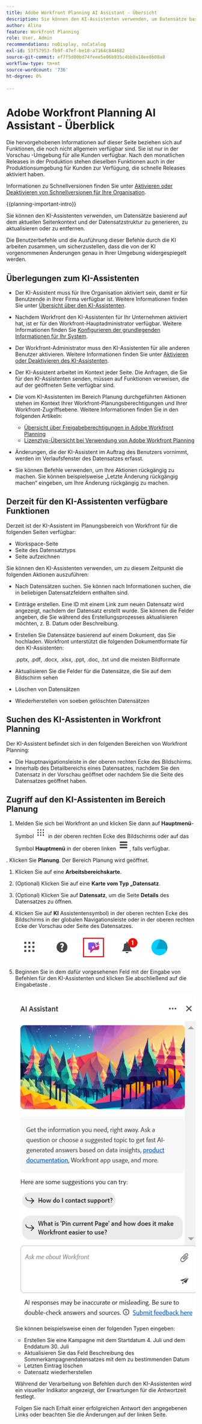 ```yaml
---
title: Adobe Workfront Planning AI Assistant - Übersicht
description: Sie können den KI-Assistenten verwenden, um Datensätze basierend auf dem aktuellen Seitenkontext und der Datensatzstruktur zu generieren, zu aktualisieren oder zu entfernen. Die Benutzerbefehle und die Ausführung dieser Befehle durch die KI arbeiten zusammen, um sicherzustellen, dass die von der KI vorgenommenen Änderungen genau in Ihrer Umgebung widergespiegelt werden.
author: Alina
feature: Workfront Planning
role: User, Admin
recommendations: noDisplay, noCatalog
exl-id: 53f57953-fb9f-47ef-be18-a7164c844682
source-git-commit: ef7f5d00bd74feee5e06b935c4bb8a18ee8b08a8
workflow-type: tm+mt
source-wordcount: '736'
ht-degree: 0%

---
```



# Adobe Workfront Planning AI Assistant - Überblick

<span class="preview">Die hervorgehobenen Informationen auf dieser Seite beziehen sich auf Funktionen, die noch nicht allgemein verfügbar sind. Sie ist nur in der Vorschau -Umgebung für alle Kunden verfügbar. Nach den monatlichen Releases in der Produktion stehen dieselben Funktionen auch in der Produktionsumgebung für Kunden zur Verfügung, die schnelle Releases aktiviert haben. </span>

<span class="preview">Informationen zu Schnellversionen finden Sie unter [Aktivieren oder Deaktivieren von Schnellversionen für Ihre Organisation](/help/quicksilver/administration-and-setup/set-up-workfront/configure-system-defaults/enable-fast-release-process.md). </span>


{{planning-important-intro}}

Sie können den KI-Assistenten verwenden, um Datensätze basierend auf dem aktuellen Seitenkontext und der Datensatzstruktur zu generieren, zu aktualisieren oder zu entfernen.

Die Benutzerbefehle und die Ausführung dieser Befehle durch die KI arbeiten zusammen, um sicherzustellen, dass die von der KI vorgenommenen Änderungen genau in Ihrer Umgebung widergespiegelt werden.

## Überlegungen zum KI-Assistenten

* Der KI-Assistent muss für Ihre Organisation aktiviert sein, damit er für Benutzende in Ihrer Firma verfügbar ist. Weitere Informationen finden Sie unter [Übersicht über den KI-Assistenten](/help/quicksilver/workfront-basics/ai-assistant/ai-assistant-overview.md).
* Nachdem Workfront den KI-Assistenten für Ihr Unternehmen aktiviert hat, ist er für den Workfront-Hauptadministrator verfügbar. Weitere Informationen finden Sie [Konfigurieren der grundlegenden Informationen für Ihr System](/help/quicksilver/administration-and-setup/get-started-wf-administration/configure-basic-info.md).

* Der Workfront-Administrator muss den KI-Assistenten für alle anderen Benutzer aktivieren. Weitere Informationen finden Sie unter [Aktivieren oder Deaktivieren des KI-Assistenten](/help/quicksilver/workfront-basics/ai-assistant/enable-or-disable-assistant.md).

* Der KI-Assistent arbeitet im Kontext jeder Seite. Die Anfragen, die Sie für den KI-Assistenten senden, müssen auf Funktionen verweisen, die auf der geöffneten Seite verfügbar sind.

* Die vom KI-Assistenten im Bereich Planung durchgeführten Aktionen stehen im Kontext Ihrer Workfront-Planungsberechtigungen und Ihrer Workfront-Zugriffsebene. Weitere Informationen finden Sie in den folgenden Artikeln:

   * [Übersicht über Freigabeberechtigungen in Adobe Workfront Planning](/help/quicksilver/planning/access/sharing-permissions-overview.md)
   * [Lizenztyp-Übersicht bei Verwendung von Adobe Workfront Planning](/help/quicksilver/planning/access/license-type-overview.md)

* Änderungen, die der KI-Assistent im Auftrag des Benutzers vornimmt, werden im Verlaufsfenster des Datensatzes erfasst.

* Sie können Befehle verwenden, um Ihre Aktionen rückgängig zu machen. Sie können beispielsweise „Letzte Änderung rückgängig machen“ eingeben, um Ihre Änderung rückgängig zu machen.

## Derzeit für den KI-Assistenten verfügbare Funktionen

Derzeit ist der KI-Assistent im Planungsbereich von Workfront für die folgenden Seiten verfügbar:

* Workspace-Seite
* Seite des Datensatztyps
* Seite aufzeichnen

Sie können den KI-Assistenten verwenden, um zu diesem Zeitpunkt die folgenden Aktionen auszuführen:

* Nach Datensätzen suchen. Sie können nach Informationen suchen, die in beliebigen Datensatzfeldern enthalten sind.
* Einträge erstellen. Eine ID mit einem Link zum neuen Datensatz wird angezeigt, nachdem der Datensatz erstellt wurde. Sie können die Felder angeben, die Sie während des Erstellungsprozesses aktualisieren möchten, z. B. Datum oder Beschreibung.
* Erstellen Sie Datensätze basierend auf einem Dokument, das Sie hochladen. Workfront unterstützt die folgenden Dokumentformate für den KI-Assistenten:

  .pptx, .pdf, .docx, .xlsx, .ppt, .doc, .txt und die meisten Bildformate
* Aktualisieren Sie die Felder für die Datensätze, die Sie auf dem Bildschirm sehen
* Löschen von Datensätzen
* Wiederherstellen von soeben gelöschten Datensätzen


## Suchen des KI-Assistenten in Workfront Planning

Der KI-Assistent befindet sich in den folgenden Bereichen von Workfront Planning:

* Die Hauptnavigationsleiste in der oberen rechten Ecke des Bildschirms.
* <span class="preview">Innerhalb des Detailbereichs eines Datensatzes, nachdem Sie den Datensatz in der Vorschau geöffnet oder nachdem Sie die Seite des Datensatzes geöffnet haben.</span>

## Zugriff auf den KI-Assistenten im Bereich Planung

1. Melden Sie sich bei Workfront an und klicken Sie dann auf **Hauptmenü**-Symbol ![](assets/dots-main-menu.png) in der oberen rechten Ecke des Bildschirms oder auf das Symbol **Hauptmenü** in der oberen linken ![](assets/lines-main-menu.png), falls verfügbar.

. Klicken Sie **Planung**. Der Bereich Planung wird geöffnet.

1. Klicken Sie auf eine **Arbeitsbereichskarte**.

1. (Optional) Klicken Sie auf eine **Karte vom Typ „Datensatz**.

1. (Optional) Klicken Sie auf **Datensatz**, um die Seite **Details** des Datensatzes zu öffnen.

1. Klicken Sie auf **KI** Assistentensymbol) in der oberen rechten Ecke des Bildschirms in der globalen Navigationsleiste <span class="preview"> oder in der oberen rechten Ecke der Vorschau oder Seite des Datensatzes.</span>

   ![](assets/ai-assistant-icon-highlighted.png)

1. Beginnen Sie in dem dafür vorgesehenen Feld mit der Eingabe von Befehlen für den KI-Assistenten und klicken Sie abschließend auf die Eingabetaste .

   ![](assets/ai-assistant-panel-with-empty-command-box.png)

   Sie können beispielsweise einen der folgenden Typen eingeben:

   * Erstellen Sie eine Kampagne mit dem Startdatum 4. Juli und dem Enddatum 30. Juli
   * Aktualisieren Sie das Feld Beschreibung des Sommerkampagnendatensatzes mit dem zu bestimmenden Datum
   * Letzten Eintrag löschen
   * Datensatz wiederherstellen

   Während der Verarbeitung von Befehlen durch den KI-Assistenten wird ein visueller Indikator angezeigt, der Erwartungen für die Antwortzeit festlegt.

   Folgen Sie nach Erhalt einer erfolgreichen Antwort den angegebenen Links oder beachten Sie die Änderungen auf der linken Seite.



